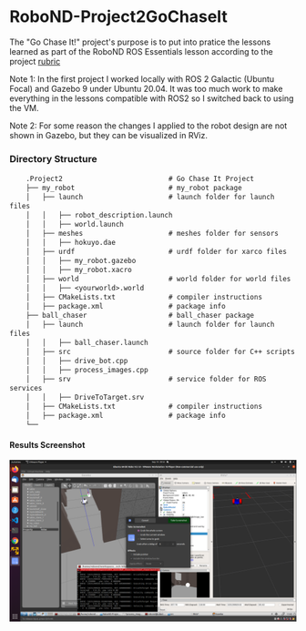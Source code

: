 # RoboND-Project2GoChaseIt

The "Go Chase It!" project's purpose is to put into pratice the lessons learned as part of the RoboND ROS Essentials lesson according to the project [rubric](https://review.udacity.com/#!/rubrics/2397/view)

Note 1: In the first project I worked locally with  ROS 2 Galactic (Ubuntu Focal) and Gazebo 9 under Ubuntu 20.04. It was too much work to make everything in the lessons compatible with ROS2 so I switched back to using the VM. 

Note 2: For some reason the changes I applied to the robot design are not shown in Gazebo, but they can be visualized in RViz.

[//]: # (Image References)

[image1]: ./images/Result.png "Result"

### Directory Structure
```
    .Project2                          # Go Chase It Project
    ├── my_robot                       # my_robot package                   
    │   ├── launch                     # launch folder for launch files   
    │   │   ├── robot_description.launch
    │   │   ├── world.launch
    │   ├── meshes                     # meshes folder for sensors
    │   │   ├── hokuyo.dae
    │   ├── urdf                       # urdf folder for xarco files
    │   │   ├── my_robot.gazebo
    │   │   ├── my_robot.xacro
    │   ├── world                      # world folder for world files
    │   │   ├── <yourworld>.world
    │   ├── CMakeLists.txt             # compiler instructions
    │   ├── package.xml                # package info
    ├── ball_chaser                    # ball_chaser package                   
    │   ├── launch                     # launch folder for launch files   
    │   │   ├── ball_chaser.launch
    │   ├── src                        # source folder for C++ scripts
    │   │   ├── drive_bot.cpp
    │   │   ├── process_images.cpp
    │   ├── srv                        # service folder for ROS services
    │   │   ├── DriveToTarget.srv
    │   ├── CMakeLists.txt             # compiler instructions
    │   ├── package.xml                # package info                  
    └──  
```

#### Results Screenshot

![alt text][image1]